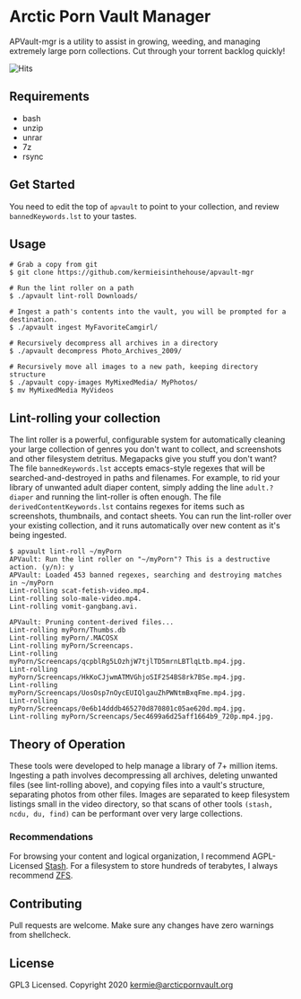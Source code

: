 # Arctic Porn Vault Manager

APVault-mgr is a utility to assist in growing, weeding, and managing extremely large porn collections. Cut through your torrent backlog quickly!

![Hits](https://hits.seeyoufarm.com/api/count/incr/badge.svg?url=https%3A%2F%2Fgithub.com%2Fkermieisinthehouse%2Fapvault-mgr&count_bg=%2379C83D&title_bg=%23555555&icon=&icon_color=%23E7E7E7&title=Visitors&edge_flat=false)

## Requirements
- bash
- unzip
- unrar
- 7z
- rsync

## Get Started

You need to edit the top of `apvault` to point to your collection, and review `bannedKeywords.lst` to your tastes.

## Usage

```
# Grab a copy from git
$ git clone https://github.com/kermieisinthehouse/apvault-mgr

# Run the lint roller on a path
$ ./apvault lint-roll Downloads/

# Ingest a path's contents into the vault, you will be prompted for a destination.
$ ./apvault ingest MyFavoriteCamgirl/

# Recursively decompress all archives in a directory
$ ./apvault decompress Photo_Archives_2009/

# Recursively move all images to a new path, keeping directory structure
$ ./apvault copy-images MyMixedMedia/ MyPhotos/
$ mv MyMixedMedia MyVideos
```

## Lint-rolling your collection
The lint roller is a powerful, configurable system for automatically cleaning your large collection of genres you don't want to collect, and screenshots and other filesystem detritus. Megapacks give you stuff you don't want? The file `bannedKeywords.lst` accepts emacs-style regexes that will be searched-and-destroyed in paths and filenames. For example, to rid your library of unwanted adult diaper content, simply adding the line `adult.?diaper` and running the lint-roller is often enough. The file `derivedContentKeywords.lst` contains regexes for items such as screenshots, thumbnails, and contact sheets. You can run the lint-roller over your existing collection, and it runs automatically over new content as it's being ingested. 

```
$ apvault lint-roll ~/myPorn
APVault: Run the lint roller on "~/myPorn"? This is a destructive action. (y/n): y
APVault: Loaded 453 banned regexes, searching and destroying matches in ~/myPorn
Lint-rolling scat-fetish-video.mp4.
Lint-rolling solo-male-video.mp4.
Lint-rolling vomit-gangbang.avi.

APVault: Pruning content-derived files...
Lint-rolling myPorn/Thumbs.db
Lint-rolling myPorn/.MACOSX
Lint-rolling myPorn/Screencaps.
Lint-rolling myPorn/Screencaps/qcpblRg5LOzhjW7tjlTD5mrnLBTlqLtb.mp4.jpg.
Lint-rolling myPorn/Screencaps/HkKoCJjwmATMVGhjoSIF2S4BS8rk7BSe.mp4.jpg.
Lint-rolling myPorn/Screencaps/UosOsp7nOycEUIQlgauZhPWNtmBxqFme.mp4.jpg.
Lint-rolling myPorn/Screencaps/0e6b14dddb465270d870801c05ae620d.mp4.jpg.
Lint-rolling myPorn/Screencaps/5ec4699a6d25aff1664b9_720p.mp4.jpg.
```

## Theory of Operation
These tools were developed to help manage a library of 7+ million items.
Ingesting a path involves decompressing all archives, deleting unwanted files (see lint-rolling above), and copying files into a vault's structure, separating photos from other files. Images are separated to keep filesystem listings small in the video directory, so that scans of other tools `(stash, ncdu, du, find)` can be performant over very large collections.

### Recommendations
For browsing your content and logical organization, I recommend AGPL-Licensed [Stash](https://github.com/stashapp/stash). 
For a filesystem to store hundreds of terabytes, I always recommend [ZFS](https://github.com/openzfs/zfs).

## Contributing
Pull requests are welcome. Make sure any changes have zero warnings from shellcheck.

## License
GPL3 Licensed.
Copyright 2020 kermie@arcticpornvault.org

